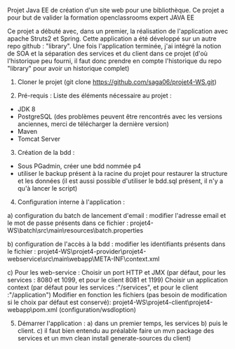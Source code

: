 Projet Java EE de création d'un site web pour une bibliothèque.
Ce projet a pour but de valider la formation openclassrooms expert JAVA EE 

Ce projet a débuté avec, dans un premier, la réalisation de l'application avec apache Struts2 et Spring. Cette application a été développé sur un autre repo github : "library". Une fois l'application terminée, j'ai intégré la notion de SOA et la séparation des services et du client dans ce projet (d'où l'historique peu fourni, il faut donc prendre en compte l'historique du repo "library" pour avoir un historique complet) 

1) Cloner le projet (git clone https://github.com/saga06/projet4-WS.git)

2) Pré-requis : 
Liste des éléments nécessaire au projet : 
- JDK 8
- PostgreSQL (des problèmes peuvent être rencontrés avec les versions anciennes, 
merci de télécharger la dernière version)
- Maven
- Tomcat Server


3) Création de la bdd :
- Sous PGadmin, créer une bdd nommée p4
- utiliser le backup présent à la racine du projet pour restaurer la structure et les données
 (il est aussi possible d'utiliser le bdd.sql présent, il n'y a qu'à lancer le script)

4) Configuration interne à l'application : 

a) configuration du batch de lancement d'email : 
modifier l'adresse email et le mot de passe présents dans ce fichier : 
projet4-WS\batch\src\main\resources\batch.properties

b) configuration de l'accès à la bdd : 
modifier les identifiants présents dans le fichier :
projet4-WS\projet4-provider\projet4-webservice\src\main\webapp\META-INF\context.xml 

c) Pour les web-service :
Choisir un port HTTP et JMX (par défaut, pour les services : 8080 et 1099, et pour le client 8081 et 1199)
Choisir un application context (par défaut pour les services :"/services", et pour le client :"/application")
Modifier en fonction les fichiers (pas besoin de modification si le choix par défaut est conservé):
projet4-WS\projet4-client\projet4-webapp\pom.xml (configuration/wsdloption)

5) Démarrer l'application : 
a) dans un premier temps, les services 
b) puis le client.
c) il faut bien entendu au préalable faire un mvn package des services et un mvn clean install generate-sources du client)


